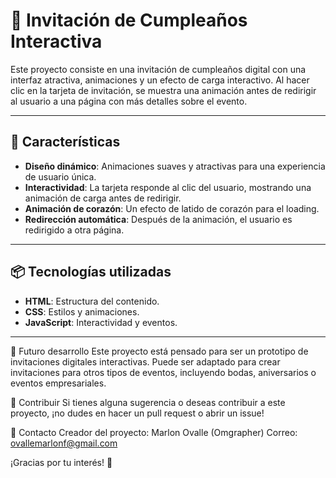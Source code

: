 # 🎉 Invitación de Cumpleaños Interactiva

Este proyecto consiste en una invitación de cumpleaños digital con una interfaz atractiva, animaciones y un efecto de carga interactivo. Al hacer clic en la tarjeta de invitación, se muestra una animación antes de redirigir al usuario a una página con más detalles sobre el evento.

---

## 🚀 Características

- **Diseño dinámico**: Animaciones suaves y atractivas para una experiencia de usuario única.
- **Interactividad**: La tarjeta responde al clic del usuario, mostrando una animación de carga antes de redirigir.
- **Animación de corazón**: Un efecto de latido de corazón para el loading.
- **Redirección automática**: Después de la animación, el usuario es redirigido a otra página.

---

## 📦 Tecnologías utilizadas

- **HTML**: Estructura del contenido.
- **CSS**: Estilos y animaciones.
- **JavaScript**: Interactividad y eventos.

---
🚧 Futuro desarrollo
Este proyecto está pensado para ser un prototipo de invitaciones digitales interactivas. Puede ser adaptado para crear invitaciones para otros tipos de eventos, incluyendo bodas, aniversarios o eventos empresariales.

📢 Contribuir
Si tienes alguna sugerencia o deseas contribuir a este proyecto, ¡no dudes en hacer un pull request o abrir un issue!

👥 Contacto
Creador del proyecto: Marlon Ovalle (Omgrapher)
Correo: ovallemarlonf@gmail.com

¡Gracias por tu interés! 🎉
